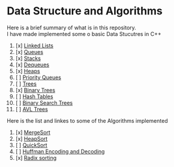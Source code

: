 Data Structure and Algorithms
=============================

Here is a brief summary of what is in this repository.  
I have made implemented some o basic Data Stucutres in C++  
1. [x] [Linked Lists](https://github.com/DaKidReturns/BS-with-DS/tree/master/LinkedList)  
2. [x] [Queues](https://github.com/DaKidReturns/BS-with-DS/tree/master/Queue)
3. [x] [Stacks](https://github.com/DaKidReturns/BS-with-DS/tree/master/Stack)
4. [x] [Dequeues](https://github.com/DaKidReturns/BS-with-DS/tree/master/Queue/Dequeue)
5. [x] [Heaps](https://github.com/DaKidReturns/BS-with-DS/tree/master/Heaps)
6. [ ] [Priority Queues]()
7. [ ] [Trees]()
8. [x] [Binary Trees]()
9. [ ] [Hash Tables]()
10. [ ] [Binary Search Trees]()
11. [ ] [AVL Trees]()


Here is the list and linkes to some of the Algorithms implemented
1. [x] [MergeSort](https://github.com/DaKidReturns/BS-with-DS/tree/master/Algorithms/SortingAlgo/MergeSort)
2. [x] [HeapSort](https://github.com/DaKidReturns/BS-with-DS/tree/master/Algorithms/SortingAlgo/HeapSort)
3. [ ] [QuickSort]()
4. [ ] [Huffman Encoding and Decoding]()
5. [x] [Radix sorting](https://github.com/DaKidReturns/BS-with-DS/tree/master/Algorithms/SortingAlgo/RadixSort)

